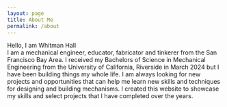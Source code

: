 ```yaml
---
layout: page
title: About Me
permalink: /about
---
```

Hello, I am Whitman Hall  
I am a mechanical engineer, educator, fabricator and tinkerer from the San Francisco Bay Area. I received my Bachelors of Science in Mechanical Engineering from the University of California, Riverside in March 2024 but I have been building things my whole life. I am always looking for new projects and opportunities that can help me learn new skills and techniques for designing and building mechanisms. I created this website to showcase my skills and select projects that I have completed over the years.  
